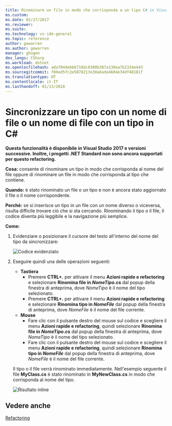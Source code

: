 ```yaml
---
title: Rinominare un file in modo che corrisponda a un tipo C# in Visual Studio | Microsoft Docs
ms.custom: 
ms.date: 02/27/2017
ms.reviewer: 
ms.suite: 
ms.technology: vs-ide-general
ms.topic: reference
author: gewarren
ms.author: gewarren
manager: ghogen
dev_langs: CSharp
ms.workload: dotnet
ms.openlocfilehash: ada7044ebb6718dc0380b387a130ea7b2334e443
ms.sourcegitcommit: f89ed5fc2e5078213e30a6ade4604e34df48181f
ms.translationtype: HT
ms.contentlocale: it-IT
ms.lasthandoff: 01/13/2018
---
```

# <a name="sync-a-type-to-a-filename-or-a-filename-to-a-type-in-c"></a>Sincronizzare un tipo con un nome di file o un nome di file con un tipo in C# #

<!-- VERSIONLESS -->
**Questa funzionalità è disponibile in Visual Studio 2017 e versioni successive.  Inoltre, i progetti .NET Standard non sono ancora supportati per questo refactoring.**

**Cosa:** consente di rinominare un tipo in modo che corrisponda al nome del file oppure di rinominare un file in modo che corrisponda al tipo che contiene.

**Quando:** è stato rinominato un file o un tipo e non è ancora stato aggiornato il file o il nome corrispondente. 

**Perché:** se si inserisce un tipo in un file con un nome diverso o viceversa, risulta difficile trovare ciò che si sta cercando.  Rinominando il tipo o il file, il codice diventa più leggibile e la navigazione più semplice.

**Come:**

1. Evidenziare o posizionare il cursore del testo all'interno del nome del tipo da sincronizzare:

   ![Codice evidenziato](media/synctype-highlight-cs.png)

1. Eseguire quindi una delle operazioni seguenti:
   * **Tastiera**
     * Premere **CTRL+.** per attivare il menu **Azioni rapide e refactoring** e selezionare **Rinomina file in *NomeTipo*.cs** dal popup della finestra di anteprima, dove *NomeTipo* è il nome del tipo selezionato.
     * Premere **CTRL+.** per attivare il menu **Azioni rapide e refactoring** e selezionare **Rinomina tipo in _NomeFile_** dal popup della finestra di anteprima, dove *NomeFile* è il nome del file corrente.
   * **Mouse**
     * Fare clic con il pulsante destro del mouse sul codice e scegliere il menu **Azioni rapide e refactoring**, quindi selezionare **Rinomina file in *NomeTipo*.cs** dal popup della finestra di anteprima, dove *NomeTipo* è il nome del tipo selezionato.
     * Fare clic con il pulsante destro del mouse sul codice e scegliere il menu **Azioni rapide e refactoring**, quindi selezionare **Rinomina tipo in _NomeFile_** dal popup della finestra di anteprima, dove *NomeFile* è il nome del file corrente.

   Il tipo o il file verrà rinominato immediatamente.  Nell'esempio seguente il file **MyClass.cs** è stato rinominato in **MyNewClass.cs** in modo che corrisponda al nome del tipo.

   ![Risultato inline](media/synctype-result-cs.png)

## <a name="see-also"></a>Vedere anche

[Refactoring](../refactoring-in-visual-studio.md)
